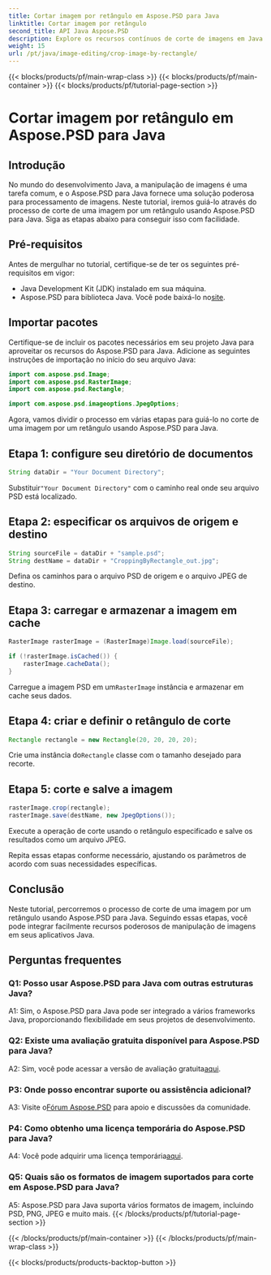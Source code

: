 ```yaml
---
title: Cortar imagem por retângulo em Aspose.PSD para Java
linktitle: Cortar imagem por retângulo
second_title: API Java Aspose.PSD
description: Explore os recursos contínuos de corte de imagens em Java com Aspose.PSD. Siga nosso guia passo a passo para cortar imagens sem esforço usando Aspose.PSD para Java.
weight: 15
url: /pt/java/image-editing/crop-image-by-rectangle/
---
```


{{< blocks/products/pf/main-wrap-class >}}
{{< blocks/products/pf/main-container >}}
{{< blocks/products/pf/tutorial-page-section >}}

# Cortar imagem por retângulo em Aspose.PSD para Java

## Introdução

No mundo do desenvolvimento Java, a manipulação de imagens é uma tarefa comum, e o Aspose.PSD para Java fornece uma solução poderosa para processamento de imagens. Neste tutorial, iremos guiá-lo através do processo de corte de uma imagem por um retângulo usando Aspose.PSD para Java. Siga as etapas abaixo para conseguir isso com facilidade.

## Pré-requisitos

Antes de mergulhar no tutorial, certifique-se de ter os seguintes pré-requisitos em vigor:

- Java Development Kit (JDK) instalado em sua máquina.
- Aspose.PSD para biblioteca Java. Você pode baixá-lo no[site](https://releases.aspose.com/psd/java/).

## Importar pacotes

Certifique-se de incluir os pacotes necessários em seu projeto Java para aproveitar os recursos do Aspose.PSD para Java. Adicione as seguintes instruções de importação no início do seu arquivo Java:

```java
import com.aspose.psd.Image;
import com.aspose.psd.RasterImage;
import com.aspose.psd.Rectangle;

import com.aspose.psd.imageoptions.JpegOptions;
```

Agora, vamos dividir o processo em várias etapas para guiá-lo no corte de uma imagem por um retângulo usando Aspose.PSD para Java.

## Etapa 1: configure seu diretório de documentos

```java
String dataDir = "Your Document Directory";
```

 Substituir`"Your Document Directory"` com o caminho real onde seu arquivo PSD está localizado.

## Etapa 2: especificar os arquivos de origem e destino

```java
String sourceFile = dataDir + "sample.psd";
String destName = dataDir + "CroppingByRectangle_out.jpg";
```

Defina os caminhos para o arquivo PSD de origem e o arquivo JPEG de destino.

## Etapa 3: carregar e armazenar a imagem em cache

```java
RasterImage rasterImage = (RasterImage)Image.load(sourceFile);

if (!rasterImage.isCached()) {
    rasterImage.cacheData();
}
```

 Carregue a imagem PSD em um`RasterImage` instância e armazenar em cache seus dados.

## Etapa 4: criar e definir o retângulo de corte

```java
Rectangle rectangle = new Rectangle(20, 20, 20, 20);
```

 Crie uma instância do`Rectangle` classe com o tamanho desejado para recorte.

## Etapa 5: corte e salve a imagem

```java
rasterImage.crop(rectangle);
rasterImage.save(destName, new JpegOptions());
```

Execute a operação de corte usando o retângulo especificado e salve os resultados como um arquivo JPEG.

Repita essas etapas conforme necessário, ajustando os parâmetros de acordo com suas necessidades específicas.

## Conclusão

Neste tutorial, percorremos o processo de corte de uma imagem por um retângulo usando Aspose.PSD para Java. Seguindo essas etapas, você pode integrar facilmente recursos poderosos de manipulação de imagens em seus aplicativos Java.

## Perguntas frequentes

### Q1: Posso usar Aspose.PSD para Java com outras estruturas Java?

A1: Sim, o Aspose.PSD para Java pode ser integrado a vários frameworks Java, proporcionando flexibilidade em seus projetos de desenvolvimento.

### Q2: Existe uma avaliação gratuita disponível para Aspose.PSD para Java?

 A2: Sim, você pode acessar a versão de avaliação gratuita[aqui](https://releases.aspose.com/).

### P3: Onde posso encontrar suporte ou assistência adicional?

 A3: Visite o[Fórum Aspose.PSD](https://forum.aspose.com/c/psd/34) para apoio e discussões da comunidade.

### P4: Como obtenho uma licença temporária do Aspose.PSD para Java?

 A4: Você pode adquirir uma licença temporária[aqui](https://purchase.aspose.com/temporary-license/).

### Q5: Quais são os formatos de imagem suportados para corte em Aspose.PSD para Java?

A5: Aspose.PSD para Java suporta vários formatos de imagem, incluindo PSD, PNG, JPEG e muito mais.
{{< /blocks/products/pf/tutorial-page-section >}}

{{< /blocks/products/pf/main-container >}}
{{< /blocks/products/pf/main-wrap-class >}}

{{< blocks/products/products-backtop-button >}}
